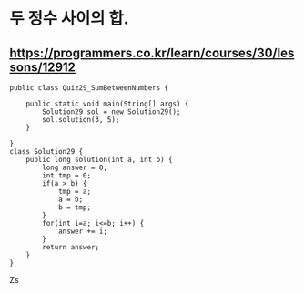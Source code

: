 # 두 정수 사이의 합.
## https://programmers.co.kr/learn/courses/30/lessons/12912

```
public class Quiz29_SumBetweenNumbers {

	public static void main(String[] args) {
		Solution29 sol = new Solution29();
		sol.solution(3, 5);
	}

}
class Solution29 {
    public long solution(int a, int b) {
        long answer = 0;
        int tmp = 0;
        if(a > b) {
        	tmp = a;
        	a = b;
        	b = tmp;
        }
        for(int i=a; i<=b; i++) {
        	answer += i;
        }
        return answer;
    }
}
```
Zs
